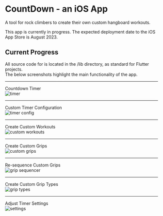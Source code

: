 # CountDown - an iOS App

A tool for rock climbers to create their own custom hangboard workouts.

This app is currently in progress. The expected deployment date to the iOS App Store
is August 2023.

## Current Progress

All source code for is located in the /lib directory, as standard for Flutter projects.  
The below screenshots highlight the main functionality of the app.  

***************
Countdown Timer  
![timer](screenshots/timer.png)  

***************
Custom Timer Configuration  
![timer config](screenshots/configure_timer.png)  

***************
Create Custom Workouts  
![custom workouts](screenshots/my_workouts.png)  

***************
Create Custom Grips  
![custom grips](screenshots/add_grip.png)  

***************
Re-sequence Custom Grips  
![grip sequencer](screenshots/grip_sequence.gif)  

***************
Create Custom Grip Types  
![grip types](screenshots/grip_types.png)  

***************
Adjust Timer Settings  
![settings](screenshots/settings.png)  
